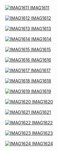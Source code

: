<a href="IMAG1611.jpg">
    <img src="thumbs/IMAG1611.jpg" alt="IMAG1611"/>
    IMAG1611
    <br>
</a>
<br>
<a href="IMAG1612.jpg">
    <img src="thumbs/IMAG1612.jpg" alt="IMAG1612"/>
    IMAG1612
    <br>
</a>
<br>
<a href="IMAG1613.jpg">
    <img src="thumbs/IMAG1613.jpg" alt="IMAG1613"/>
    IMAG1613
    <br>
</a>
<br>
<a href="IMAG1614.jpg">
    <img src="thumbs/IMAG1614.jpg" alt="IMAG1614"/>
    IMAG1614
    <br>
</a>
<br>
<a href="IMAG1615.jpg">
    <img src="thumbs/IMAG1615.jpg" alt="IMAG1615"/>
    IMAG1615
    <br>
</a>
<br>
<a href="IMAG1616.jpg">
    <img src="thumbs/IMAG1616.jpg" alt="IMAG1616"/>
    IMAG1616
    <br>
</a>
<br>
<a href="IMAG1617.jpg">
    <img src="thumbs/IMAG1617.jpg" alt="IMAG1617"/>
    IMAG1617
    <br>
</a>
<br>
<a href="IMAG1618.jpg">
    <img src="thumbs/IMAG1618.jpg" alt="IMAG1618"/>
    IMAG1618
    <br>
</a>
<br>
<a href="IMAG1619.jpg">
    <img src="thumbs/IMAG1619.jpg" alt="IMAG1619"/>
    IMAG1619
    <br>
</a>
<br>
<a href="IMAG1620.jpg">
    <img src="thumbs/IMAG1620.jpg" alt="IMAG1620"/>
    IMAG1620
    <br>
</a>
<br>
<a href="IMAG1621.jpg">
    <img src="thumbs/IMAG1621.jpg" alt="IMAG1621"/>
    IMAG1621
    <br>
</a>
<br>
<a href="IMAG1622.jpg">
    <img src="thumbs/IMAG1622.jpg" alt="IMAG1622"/>
    IMAG1622
    <br>
</a>
<br>
<a href="IMAG1623.jpg">
    <img src="thumbs/IMAG1623.jpg" alt="IMAG1623"/>
    IMAG1623
    <br>
</a>
<br>
<a href="IMAG1624.jpg">
    <img src="thumbs/IMAG1624.jpg" alt="IMAG1624"/>
    IMAG1624
    <br>
</a>
<br>
